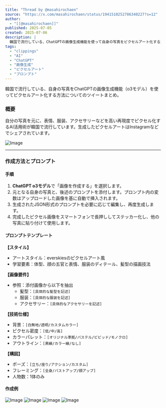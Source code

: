 ```yaml
---
title: "Thread by @masahirochaen"
source: "https://x.com/masahirochaen/status/1941510252786340227?s=12"
author:
  - "[[@masahirochaen]]"
published: 2025-07-05
created: 2025-07-06
description: |
  韓国で流行している、ChatGPTの画像生成機能を使って自身の写真をピクセルアート化する方法を紹介するツイート。具体的なプロンプトのテンプレートと手順が解説されています。
tags:
  - "clippings"
  - "AI"
  - "ChatGPT"
  - "画像生成"
  - "ピクセルアート"
  - "プロンプト"
---
```

韓国で流行している、自身の写真をChatGPTの画像生成機能（o3モデル）を使ってピクセルアート化する方法についてのツイートまとめ。

### 概要

自分の写真を元に、表情、服装、アクセサリーなどを高い再現度でピクセル化するAI活用術が韓国で流行しています。生成したピクセルアートはInstagramなどでシェアされています。

![Image](https://pbs.twimg.com/media/GvGgBuEWEAALlP8?format=jpg&name=large)

---

### 作成方法とプロンプト

#### 手順

1. **ChatGPT o3モデル**で「画像を作成する」を選択します。
2. 元となる自身の写真と、後述のプロンプトを添付します。プロンプト内の変数はアップロードした画像を基に自動で挿入されます。
3. 生成されたJSON形式のプロンプトを必要に応じて編集し、再度生成します。
4. 完成したピクセル画像をスマートフォンで長押ししてステッカー化し、他の写真に貼り付けて使用します。

#### プロンプトテンプレート

**【スタイル】**

- アートスタイル：everskiesのピクセルアート風
- 学習要素：体型、顔の五官と表情、服装のディテール、髪型の描画技法

**【画像要件】**

- 参照：添付画像から以下を抽出
  - 髪型：`[具体的な髪型を記述]`
  - 服装：`[具体的な服装を記述]`
  - アクセサリー：`[具体的なアクセサリーを記述]`

**【技術仕様】**

- 背景：`[白無地/透明/カスタムカラー]`
- ピクセル密度：`[低/中/高]`
- カラーパレット：`[オリジナル準拠/パステル/ビビッド/モノクロ]`
- アウトライン：`[黒線/カラー線/なし]`

**【構図】**

- ポーズ：`[立ち/座り/アクション/カスタム]`
- フレーミング：`[全身/バストアップ/顔アップ]`
- 人物数：1体のみ

#### 作成例

![Image](https://pbs.twimg.com/media/GvGgsgNaAAEeSVK?format=jpg&name=large)
![Image](https://pbs.twimg.com/media/GvGgZeyboAAXrnz?format=jpg&name=large)
![Image](https://pbs.twimg.com/media/GvGg4ZiaAAE5-vV?format=png&name=large)
![Image](https://pbs.twimg.com/media/GvGhQ7hXgAAuIWm?format=jpg&name=large)
